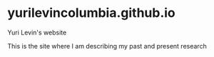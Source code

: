 # yurilevincolumbia.github.io
Yuri Levin's website


This is the site where I am describing my past and present research
